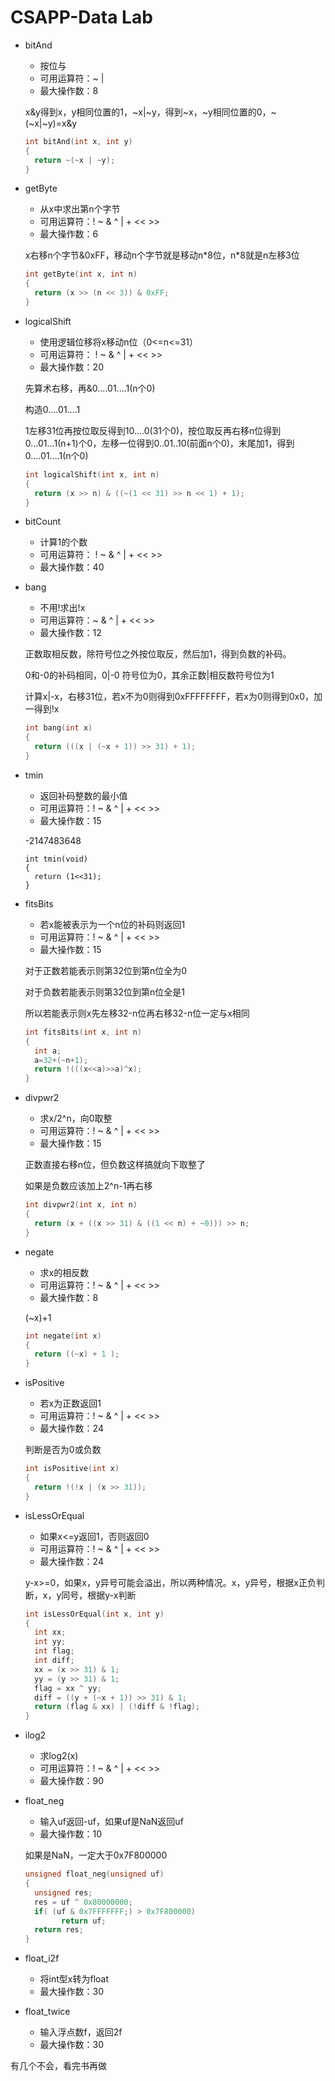 # CSAPP-Data Lab



* bitAnd

  * 按位与
  * 可用运算符：~ |
  * 最大操作数：8

  x&y得到x，y相同位置的1，~x|~y，得到~x，~y相同位置的0，~(~x|~y)=x&y

  ```C
  int bitAnd(int x, int y) 
  {
  	return ~(~x | ~y);
  }
  ```

* getByte

  * 从x中求出第n个字节
  * 可用运算符：! ~ & ^ | + << >>
  * 最大操作数：6

  x右移n个字节&0xFF，移动n个字节就是移动n\*8位，n\*8就是n左移3位

  ```C
  int getByte(int x, int n) 
  {
  	return (x >> (n << 3)) & 0xFF;
  }
  ```

* logicalShift

  * 使用逻辑位移将x移动n位（0<=n<=31）
  * 可用运算符： ! ~ & ^ | + << >>
  * 最大操作数：20

  先算术右移，再&0....01....1(n个0)

  构造0....01....1

  1左移31位再按位取反得到10....0(31个0)，按位取反再右移n位得到0...01...1(n+1)个0，左移一位得到0..01..10(前面n个0)，末尾加1，得到0....01....1(n个0)

  ```C
  int logicalShift(int x, int n) 
  {
  	return (x >> n) & ((~(1 << 31) >> n << 1) + 1);
  }
  ```

* bitCount

  * 计算1的个数
  * 可用运算符： ! ~ & ^ | + << >>
  * 最大操作数：40

* bang

  * 不用!求出!x
  * 可用运算符：~ & ^ | + << >>
  * 最大操作数：12

  正数取相反数，除符号位之外按位取反，然后加1，得到负数的补码。

  0和-0的补码相同，0|-0 符号位为0，其余正数|相反数符号位为1

  计算x|-x，右移31位，若x不为0则得到0xFFFFFFFF，若x为0则得到0x0，加一得到!x

  ```C
  int bang(int x) 
  {
  	return (((x | (~x + 1)) >> 31) + 1);
  }
  ```

* tmin

  * 返回补码整数的最小值
  * 可用运算符：! ~ & ^ | + << >>
  * 最大操作数：15

  -2147483648

  ```
  int tmin(void) 
  {
  	return (1<<31);
  }
  ```

* fitsBits

  * 若x能被表示为一个n位的补码则返回1
  * 可用运算符：! ~ & ^ | + << >>
  * 最大操作数：15

  对于正数若能表示则第32位到第n位全为0

  对于负数若能表示则第32位到第n位全是1

  所以若能表示则x先左移32-n位再右移32-n位一定与x相同

  ```C
  int fitsBits(int x, int n) 
  {
  	int a;	
   	a=32+(~n+1);
  	return !(((x<<a)>>a)^x);
  }
  ```

* divpwr2

  * 求x/2^n，向0取整
  * 可用运算符：! ~ & ^ | + << >>
  * 最大操作数：15

  正数直接右移n位，但负数这样搞就向下取整了

  如果是负数应该加上2^n-1再右移

  ```C
  int divpwr2(int x, int n) 
  {
  	return (x + ((x >> 31) & ((1 << n) + ~0))) >> n;
  }
  ```

  

* negate

  * 求x的相反数
  * 可用运算符：! ~ & ^ | + << >>
  * 最大操作数：8

  (~x)+1

  ```C
  int negate(int x) 
  {
  	return ((~x) + 1 );
  }
  ```

* isPositive

  * 若x为正数返回1
  * 可用运算符：! ~ & ^ | + << >>
  * 最大操作数：24

  判断是否为0或负数

  ```C
  int isPositive(int x) 
  {
  	return !(!x | (x >> 31));
  }
  ```

* isLessOrEqual

  * 如果x<=y返回1，否则返回0
  * 可用运算符：! ~ & ^ | + << >>
  * 最大操作数：24

  y-x>=0，如果x，y异号可能会溢出，所以两种情况。x，y异号，根据x正负判断，x，y同号，根据y-x判断

  ```C
  int isLessOrEqual(int x, int y) 
  {
  	int xx;
  	int yy;
  	int flag;
  	int diff;
  	xx = (x >> 31) & 1;
  	yy = (y >> 31) & 1;
  	flag = xx ^ yy;
  	diff = ((y + (~x + 1)) >> 31) & 1;
  	return (flag & xx) | (!diff & !flag);
  }
  ```

  

* ilog2
  * 求log2(x)
  * 可用运算符：! ~ & ^ | + << >>
  * 最大操作数：90

* float_neg

  * 输入uf返回-uf，如果uf是NaN返回uf
  * 最大操作数：10

  如果是NaN，一定大于0x7F800000

  ```C
  unsigned float_neg(unsigned uf) 
  {
  	unsigned res;
  	res = uf ^ 0x80000000;
  	if( (uf & 0x7FFFFFFF;) > 0x7F800000) 
          return uf;
  	return res;
  }
  ```

  

* float_i2f

  * 将int型x转为float
  * 最大操作数：30

  

* float_twice
  * 输入浮点数f，返回2f
  * 最大操作数：30



有几个不会，看完书再做
